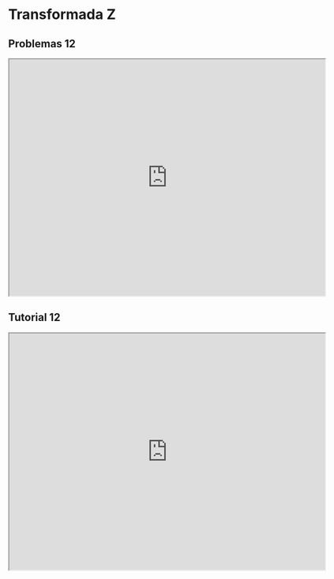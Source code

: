 # Transformada Z


## Problemas 12

<iframe src="https://drive.google.com/file/d/1X8RIrAA2CutK-oqhPV_zl4fHqClF87V3/preview" width="640" height="480" allow="autoplay"></iframe>

## Tutorial 12

<iframe src="https://drive.google.com/file/d/1FKFBFiYtvYDpFFLCVq3_HgdGwym7oo-E/preview" width="640" height="480" allow="autoplay"></iframe>


